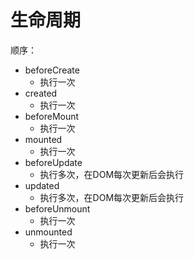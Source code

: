 # 生命周期

顺序：

- beforeCreate
  - 执行一次
- created
  - 执行一次
- beforeMount
  - 执行一次
- mounted
  - 执行一次
- beforeUpdate
  - 执行多次，在DOM每次更新后会执行
- updated
  - 执行多次，在DOM每次更新后会执行
- beforeUnmount
  - 执行一次
- unmounted
  - 执行一次